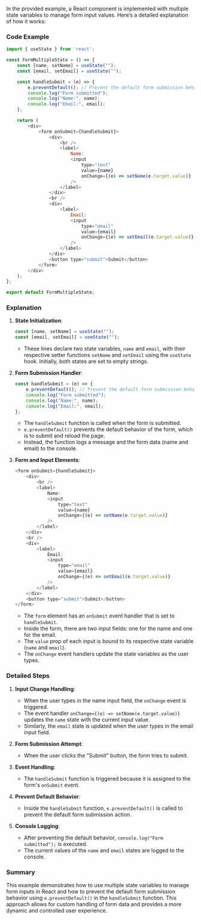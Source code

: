 In the provided example, a React component is implemented with multiple state variables to manage form input values. Here’s a detailed explanation of how it works:

### Code Example
```javascript
import { useState } from 'react';

const FormMultipleState = () => {
    const [name, setName] = useState("");
    const [email, setEmail] = useState("");

    const handleSubmit = (e) => {
        e.preventDefault(); // Prevent the default form submission behavior
        console.log("Form submitted");
        console.log("Name:", name);
        console.log("Email:", email);
    };

    return (
        <div>
            <form onSubmit={handleSubmit}>
                <div>
                    <br />
                    <label>
                        Name:
                        <input
                            type="text"
                            value={name}
                            onChange={(e) => setName(e.target.value)}
                        />
                    </label>
                </div>
                <br />
                <div>
                    <label>
                        Email:
                        <input
                            type="email"
                            value={email}
                            onChange={(e) => setEmail(e.target.value)}
                        />
                    </label>
                </div>
                <button type="submit">Submit</button>
            </form>
        </div>
    );
};

export default FormMultipleState;
```

### Explanation

1. **State Initialization**:
   ```javascript
   const [name, setName] = useState("");
   const [email, setEmail] = useState("");
   ```
   - These lines declare two state variables, `name` and `email`, with their respective setter functions `setName` and `setEmail` using the `useState` hook. Initially, both states are set to empty strings.

2. **Form Submission Handler**:
   ```javascript
   const handleSubmit = (e) => {
       e.preventDefault(); // Prevent the default form submission behavior
       console.log("Form submitted");
       console.log("Name:", name);
       console.log("Email:", email);
   };
   ```
   - The `handleSubmit` function is called when the form is submitted.
   - `e.preventDefault()` prevents the default behavior of the form, which is to submit and reload the page.
   - Instead, the function logs a message and the form data (name and email) to the console.

3. **Form and Input Elements**:
   ```javascript
   <form onSubmit={handleSubmit}>
       <div>
           <br />
           <label>
               Name:
               <input
                   type="text"
                   value={name}
                   onChange={(e) => setName(e.target.value)}
               />
           </label>
       </div>
       <br />
       <div>
           <label>
               Email:
               <input
                   type="email"
                   value={email}
                   onChange={(e) => setEmail(e.target.value)}
               />
           </label>
       </div>
       <button type="submit">Submit</button>
   </form>
   ```
   - The `form` element has an `onSubmit` event handler that is set to `handleSubmit`.
   - Inside the form, there are two input fields: one for the name and one for the email.
   - The `value` prop of each input is bound to its respective state variable (`name` and `email`).
   - The `onChange` event handlers update the state variables as the user types.

### Detailed Steps

1. **Input Change Handling**:
   - When the user types in the name input field, the `onChange` event is triggered.
   - The event handler `onChange={(e) => setName(e.target.value)}` updates the `name` state with the current input value.
   - Similarly, the `email` state is updated when the user types in the email input field.

2. **Form Submission Attempt**:
   - When the user clicks the "Submit" button, the form tries to submit.

3. **Event Handling**:
   - The `handleSubmit` function is triggered because it is assigned to the form's `onSubmit` event.

4. **Prevent Default Behavior**:
   - Inside the `handleSubmit` function, `e.preventDefault()` is called to prevent the default form submission action.

5. **Console Logging**:
   - After preventing the default behavior, `console.log("Form submitted");` is executed.
   - The current values of the `name` and `email` states are logged to the console.

### Summary

This example demonstrates how to use multiple state variables to manage form inputs in React and how to prevent the default form submission behavior using `e.preventDefault()` in the `handleSubmit` function. This approach allows for custom handling of form data and provides a more dynamic and controlled user experience.